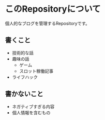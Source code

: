 # このRepositoryについて
個人的なブログを管理するRepositoryです。

## 書くこと
- 技術的な話
- 趣味の話
  - ゲーム
  - スロット稼働記事
- ライフハック

## 書かないこと
- ネガティブすぎる内容
- 個人情報を含むもの
